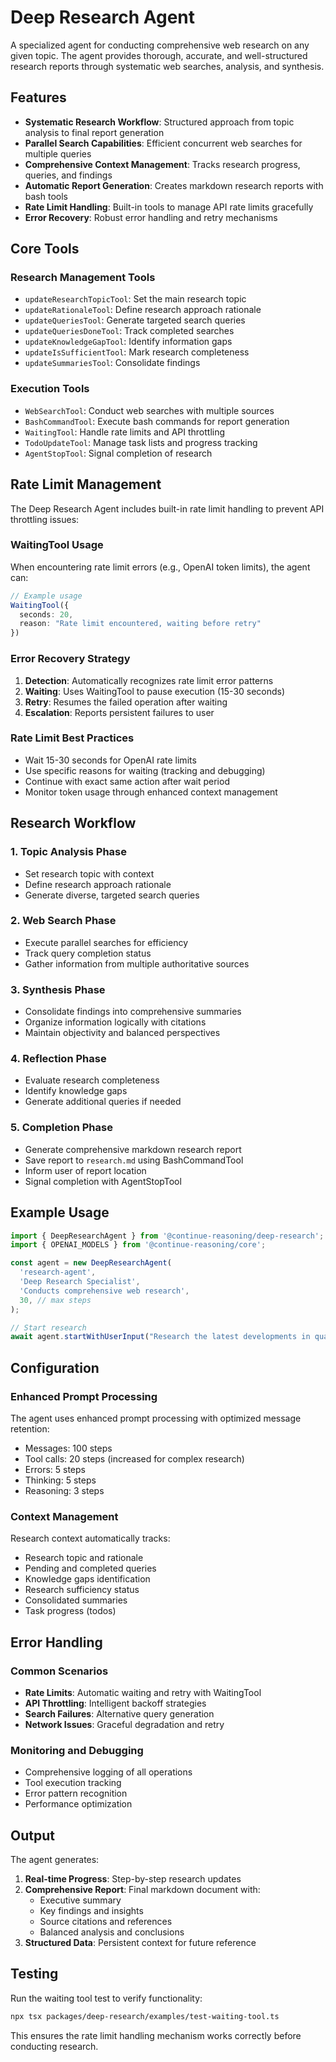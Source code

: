 # Deep Research Agent

A specialized agent for conducting comprehensive web research on any given topic. The agent provides thorough, accurate, and well-structured research reports through systematic web searches, analysis, and synthesis.

## Features

- **Systematic Research Workflow**: Structured approach from topic analysis to final report generation
- **Parallel Search Capabilities**: Efficient concurrent web searches for multiple queries
- **Comprehensive Context Management**: Tracks research progress, queries, and findings
- **Automatic Report Generation**: Creates markdown research reports with bash tools
- **Rate Limit Handling**: Built-in tools to manage API rate limits gracefully
- **Error Recovery**: Robust error handling and retry mechanisms

## Core Tools

### Research Management Tools
- `updateResearchTopicTool`: Set the main research topic
- `updateRationaleTool`: Define research approach rationale
- `updateQueriesTool`: Generate targeted search queries
- `updateQueriesDoneTool`: Track completed searches
- `updateKnowledgeGapTool`: Identify information gaps
- `updateIsSufficientTool`: Mark research completeness
- `updateSummariesTool`: Consolidate findings

### Execution Tools
- `WebSearchTool`: Conduct web searches with multiple sources
- `BashCommandTool`: Execute bash commands for report generation
- `WaitingTool`: Handle rate limits and API throttling
- `TodoUpdateTool`: Manage task lists and progress tracking
- `AgentStopTool`: Signal completion of research

## Rate Limit Management

The Deep Research Agent includes built-in rate limit handling to prevent API throttling issues:

### WaitingTool Usage
When encountering rate limit errors (e.g., OpenAI token limits), the agent can:

```typescript
// Example usage
WaitingTool({
  seconds: 20,
  reason: "Rate limit encountered, waiting before retry"
})
```

### Error Recovery Strategy
1. **Detection**: Automatically recognizes rate limit error patterns
2. **Waiting**: Uses WaitingTool to pause execution (15-30 seconds)
3. **Retry**: Resumes the failed operation after waiting
4. **Escalation**: Reports persistent failures to user

### Rate Limit Best Practices
- Wait 15-30 seconds for OpenAI rate limits
- Use specific reasons for waiting (tracking and debugging)
- Continue with exact same action after wait period
- Monitor token usage through enhanced context management

## Research Workflow

### 1. Topic Analysis Phase
- Set research topic with context
- Define research approach rationale
- Generate diverse, targeted search queries

### 2. Web Search Phase
- Execute parallel searches for efficiency
- Track query completion status
- Gather information from multiple authoritative sources

### 3. Synthesis Phase
- Consolidate findings into comprehensive summaries
- Organize information logically with citations
- Maintain objectivity and balanced perspectives

### 4. Reflection Phase
- Evaluate research completeness
- Identify knowledge gaps
- Generate additional queries if needed

### 5. Completion Phase
- Generate comprehensive markdown research report
- Save report to `research.md` using BashCommandTool
- Inform user of report location
- Signal completion with AgentStopTool

## Example Usage

```typescript
import { DeepResearchAgent } from '@continue-reasoning/deep-research';
import { OPENAI_MODELS } from '@continue-reasoning/core';

const agent = new DeepResearchAgent(
  'research-agent',
  'Deep Research Specialist',
  'Conducts comprehensive web research',
  30, // max steps
);

// Start research
await agent.startWithUserInput("Research the latest developments in quantum computing");
```

## Configuration

### Enhanced Prompt Processing
The agent uses enhanced prompt processing with optimized message retention:
- Messages: 100 steps
- Tool calls: 20 steps (increased for complex research)
- Errors: 5 steps
- Thinking: 5 steps
- Reasoning: 3 steps

### Context Management
Research context automatically tracks:
- Research topic and rationale
- Pending and completed queries
- Knowledge gaps identification
- Research sufficiency status
- Consolidated summaries
- Task progress (todos)

## Error Handling

### Common Scenarios
- **Rate Limits**: Automatic waiting and retry with WaitingTool
- **API Throttling**: Intelligent backoff strategies
- **Search Failures**: Alternative query generation
- **Network Issues**: Graceful degradation and retry

### Monitoring and Debugging
- Comprehensive logging of all operations
- Tool execution tracking
- Error pattern recognition
- Performance optimization

## Output

The agent generates:
1. **Real-time Progress**: Step-by-step research updates
2. **Comprehensive Report**: Final markdown document with:
   - Executive summary
   - Key findings and insights
   - Source citations and references
   - Balanced analysis and conclusions
3. **Structured Data**: Persistent context for future reference

## Testing

Run the waiting tool test to verify functionality:

```bash
npx tsx packages/deep-research/examples/test-waiting-tool.ts
```

This ensures the rate limit handling mechanism works correctly before conducting research. 